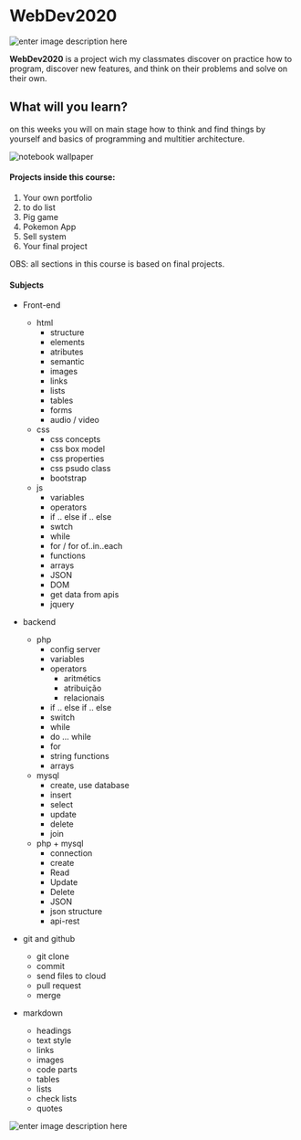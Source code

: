 ﻿ WebDev2020
 ========================
![enter image description here](https://br.bitdegree.org/tutoriais/wp-content/uploads/2018/08/what-is-a-web-developer.jpg)

**WebDev2020** is a project  wich my classmates discover on practice how to  program, discover new features, and think on their problems and  solve on their own.

## What will you learn?

on this weeks you will on main stage how to think and find things by yourself and basics of programming and multitier architecture.

![notebook wallpaper](https://res.cloudinary.com/practicaldev/image/fetch/s--ZmPcIbAW--/c_limit,f_auto,fl_progressive,q_auto,w_880/https://dzone.com/storage/temp/12334613-971.jpg)

#### Projects inside this course:

 1. Your own portfolio
 2. to do list
 3. Pig game
 4. Pokemon App
 5. Sell system
 6. Your final project

OBS: all sections in this course is based on final projects.

#### Subjects

 - Front-end
	 - html
		 - structure
		 - elements
		 - atributes
		 - semantic
		 - images
		 - links
		 - lists
		 - tables
		 - forms 
		 - audio / video
	 - css
		 - css concepts
		 - css  box model
		 - css properties
		 - css psudo class
		 - bootstrap
	 - js
		 - variables
		 - operators
		 - if .. else if .. else
		 - swtch
		 - while
		 - for / for of..in..each
		 - functions 
		 - arrays
		 - JSON
		 - DOM
		 - get data from apis
		 - jquery
 - backend
	 - php
		 - config server
		 - variables
		 - operators
			 - aritmétics
			 - atribuição
			 - relacionais
		 - if .. else if .. else
		 - switch
		 - while
		 - do ... while
		 - for
		 - string functions
		 - arrays
	 - mysql
		 - create, use database
		 - insert
		 - select
		 - update 
		 - delete
		 - join
	 - php + mysql
		 - connection
		 - create 
		 - Read
		 - Update
		 - Delete
		 - JSON
		 - json structure
		 - api-rest
		 
 - git and github 
	 - git clone 
	 - commit 
	 - send files to cloud 
	 - pull request
	 - merge 
 - markdown
	 - headings
	 - text style
	 - links
	 - images
	 - code parts
	 - tables
	 - lists
	 - check lists
	 - quotes
 
![enter image description here](https://fiverr-res.cloudinary.com/images/t_main1,q_auto,f_auto/gigs/118133890/original/2f588bcbe52d79549f8acde1057a12289b36480f/create-your-new-website-as-you-dream-in-short-time-and-little-money.png)
